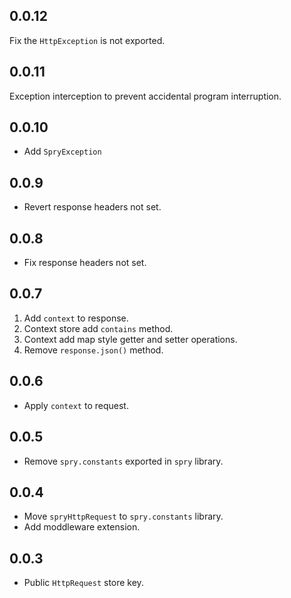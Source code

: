 ## 0.0.12

Fix the `HttpException` is not exported.

## 0.0.11

Exception interception to prevent accidental program interruption.

## 0.0.10

- Add `SpryException`

## 0.0.9

- Revert response headers not set.

## 0.0.8

- Fix response headers not set.

## 0.0.7

1. Add `context` to response.
2. Context store add `contains` method.
3. Context add map style getter and setter operations.
4. Remove `response.json()` method.

## 0.0.6

- Apply `context` to request.

## 0.0.5

- Remove `spry.constants` exported in `spry` library.

## 0.0.4

- Move `spryHttpRequest` to `spry.constants` library.
- Add moddleware extension.

## 0.0.3

- Public `HttpRequest` store key.
